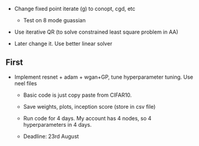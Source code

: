 - Change fixed point iterate (g) to conopt, cgd, etc 

    - Test on 8 mode guassian

- Use iterative QR (to solve constrained least square problem in AA)

- Later change it. Use better linear solver

## First

- Implement resnet + adam + wgan+GP, tune hyperparameter tuning. Use neel files

    - Basic code is just copy paste from CIFAR10.

    - Save weights, plots, inception score (store in csv file)

    - Run code for 4 days. My account has 4 nodes, so 4 hyperparameters in 4 days.

    - Deadline: 23rd August
